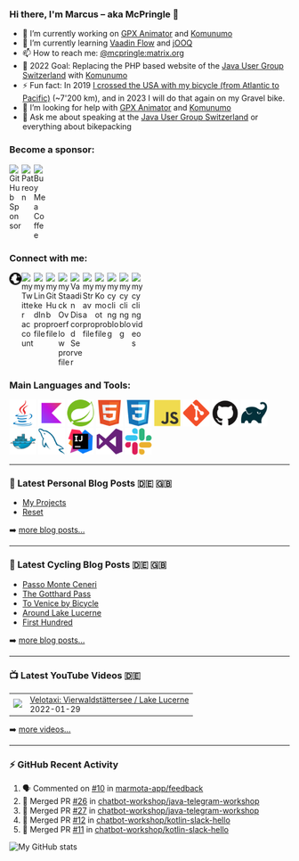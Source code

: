 ### Hi there, I'm Marcus – aka McPringle 👋

- 🔭 I’m currently working on [GPX Animator](https://gpx-animator.app/) and [Komunumo](https://komunumo.org/)
- 🌱 I’m currently learning [Vaadin Flow](https://vaadin.com/docs/flow/Overview.html) and [jOOQ](https://www.jooq.org/)
- 📫 How to reach me: [@mcpringle:matrix.org](https://matrix.to/#/@mcpringle:matrix.org)
- 🥅 2022 Goal: Replacing the PHP based website of the [Java User Group Switzerland](https://www.jug.ch/) with [Komunumo](https://komunumo.org/)
- ⚡ Fun fact: In 2019 [I crossed the USA with my bicycle (from Atlantic to Pacific)](https://locatoweb.com/map/single/1238186268) (~7'200 km), and in 2023 I will do that again on my Gravel bike.
- 🤔 I’m looking for help with [GPX Animator](https://github.com/zdila/gpx-animator) and [Komunumo](https://github.com/komunumo)
- 💬 Ask me about speaking at the [Java User Group Switzerland](https://www.jug.ch/) or everything about bikepacking
<!--
- 👯 I’m looking to collaborate on open source projects
- 😄 Pronouns: ...
-->


### Become a sponsor:

[<img align="left" alt="GitHub Sponsor" title="GitHub Sponsor" width="22px" src="https://cdn.jsdelivr.net/npm/simple-icons@v3/icons/github.svg" />](https://github.com/sponsors/McPringle)
[<img align="left" alt="Patreon" title="Patreon" width="22px" src="https://cdn.jsdelivr.net/npm/simple-icons@v3/icons/patreon.svg" />](https://www.patreon.com/mcpringle)
[<img align="left" alt="Buy Me a Coffee" title="Buy Me a Coffee" width="22px" src="https://cdn.jsdelivr.net/npm/simple-icons@v3/icons/buymeacoffee.svg" />](https://www.buymeacoffee.com/McPringle)
<br clear="all"/>

### Connect with me:

[<img align="left" alt="my website" title="my website" width="22px" src="https://raw.githubusercontent.com/iconic/open-iconic/master/svg/globe.svg" />][website]
[<img align="left" alt="my Twitter account" title="my Twitter account" width="22px" src="https://cdn.jsdelivr.net/npm/simple-icons@v3/icons/twitter.svg" />][twitter]
[<img align="left" alt="my LinkedIn profile" title="my LinkedIn profile" width="22px" src="https://cdn.jsdelivr.net/npm/simple-icons@v3/icons/linkedin.svg" />][linkedin]
[<img align="left" alt="my GitHub profile" title="my GitHub profile" width="22px" src="https://cdn.jsdelivr.net/npm/simple-icons@v3/icons/github.svg" />][github]
[<img align="left" alt="my StackOverflow profile" title="my StackOverflow profile" width="22px" src="https://cdn.jsdelivr.net/npm/simple-icons@v3/icons/stackoverflow.svg" />][stackoverflow]
[<img align="left" alt="Vaadin Discord Server" title="Vaadin Discord Server" width="22px" src="https://cdn.jsdelivr.net/npm/simple-icons@v3/icons/discord.svg" />][discord]
[<img align="left" alt="my Strava profile" title="my Strava profile" width="22px" src="https://cdn.jsdelivr.net/npm/simple-icons@v3/icons/strava.svg" />][strava]
[<img align="left" alt="my Komoot profile" title="my Komoot profile" width="22px" src="https://cdn.jsdelivr.net/npm/simple-icons@v3/icons/komoot.svg" />][komoot]
[<img align="left" alt="my cycling blog" title="my personal blog" width="22px" src="https://cdn.jsdelivr.net/npm/simple-icons@v3/icons/hugo.svg" />][personalblog]
[<img align="left" alt="my cycling blog" title="my cycling blog" width="22px" src="https://cdn.jsdelivr.net/npm/simple-icons@v3/icons/hugo.svg" />][cyclingblog]
[<img align="left" alt="my cycling videos" title="my cycling videos" width="22px" src="https://cdn.jsdelivr.net/npm/simple-icons@v3/icons/youtube.svg" />][youtube]
<br clear="all"/>

### Main Languages and Tools:

<span>
    <img width="48" height="48" alt="Java" title="Java" src="https://github.com/devicons/devicon/raw/master/icons/java/java-original.svg" />
    <img width="48" height="48" alt="Kotlin" title="Kotlin" src="https://github.com/devicons/devicon/raw/master/icons/kotlin/kotlin-original.svg" />
    <img width="48" height="48" alt="Spring" title="Spring" src="https://github.com/devicons/devicon/raw/master/icons/spring/spring-original.svg" />
    <img width="48" height="48" alt="HTML5" title="HTML5" src="https://github.com/devicons/devicon/raw/master/icons/html5/html5-original.svg" />
    <img width="48" height="48" alt="CSS3" title="CSS3" src="https://github.com/devicons/devicon/raw/master/icons/css3/css3-original.svg" />
    <img width="48" height="48" alt="JavaScript" title="JavaScript" src="https://github.com/devicons/devicon/raw/master/icons/javascript/javascript-original.svg" />
    <img width="48" height="48" alt="git" title="git" src="https://github.com/devicons/devicon/raw/master/icons/git/git-original.svg" />
    <img width="48" height="48" alt="GitHub" title="GitHub" src="https://github.com/devicons/devicon/raw/master/icons/github/github-original.svg" />
    <img width="48" height="48" alt="Gradle" title="Gradle" src="https://github.com/devicons/devicon/raw/master/icons/gradle/gradle-plain.svg" />
    <img width="48" height="48" alt="Docker" title="Docker" src="https://github.com/devicons/devicon/raw/master/icons/docker/docker-original.svg" />
    <img width="48" height="48" alt="MySQL" title="MySQL" src="https://github.com/devicons/devicon/raw/master/icons/mysql/mysql-original.svg" />
    <img width="48" height="48" alt="IntelliJ" title="IntelliJ" src="https://github.com/devicons/devicon/raw/master/icons/intellij/intellij-original.svg" />
    <img width="48" height="48" alt="Visual Studio Code" title="Visual Studio Code" src="https://github.com/devicons/devicon/raw/master/icons/visualstudio/visualstudio-plain.svg" />
    <img width="48" height="48" alt="Slack" title="Slack" src="https://github.com/devicons/devicon/raw/master/icons/slack/slack-original.svg" />
</span>

---

### 📕 Latest Personal Blog Posts 🇩🇪 🇬🇧

<!-- PERSONALBLOG:START -->
- [My Projects](https://fihlon.swiss/en/post/2022-05-07_projects/)
- [Reset](https://fihlon.swiss/en/post/2022-02-25_reset/)
<!-- PERSONALBLOG:END -->

➡️ [more blog posts...][personalblog]

---

### 🚴‍ Latest Cycling Blog Posts 🇩🇪 🇬🇧

<!-- CYCLINGBLOG:START -->
- [Passo Monte Ceneri](https://keep-on-rolling.ch/en/2022/05/23/passo-monte-ceneri/)
- [The Gotthard Pass](https://keep-on-rolling.ch/en/2022/05/22/the-gotthard-pass/)
- [To Venice by Bicycle](https://keep-on-rolling.ch/en/2022/05/21/to-venice-by-bicycle/)
- [Around Lake Lucerne](https://keep-on-rolling.ch/en/2022/05/15/around-lake-lucerne/)
- [First Hundred](https://keep-on-rolling.ch/en/2022/04/17/first-hundred/)
<!-- CYCLINGBLOG:END -->

➡️ [more blog posts...][cyclingblog]

---

### 📺 Latest YouTube Videos 🇩🇪

<!-- YOUTUBE:START --><table><tr><td><a href="https://www.youtube.com/watch?v=ujTze6DQMYI"><img width="140px" src="https://i.ytimg.com/vi/ujTze6DQMYI/mqdefault.jpg"></a></td>
<td><a href="https://www.youtube.com/watch?v=ujTze6DQMYI">Velotaxi: Vierwaldstättersee / Lake Lucerne</a><br/>2022-01-29</td></tr></table>
<!-- YOUTUBE:END -->

➡️ [more videos...][youtube]

---

### :zap: GitHub Recent Activity

<!--START_SECTION:activity-->
1. 🗣 Commented on [#10](https://github.com/marmota-app/feedback/issues/10) in [marmota-app/feedback](https://github.com/marmota-app/feedback)
2. 🎉 Merged PR [#26](https://github.com/chatbot-workshop/java-telegram-workshop/pull/26) in [chatbot-workshop/java-telegram-workshop](https://github.com/chatbot-workshop/java-telegram-workshop)
3. 🎉 Merged PR [#27](https://github.com/chatbot-workshop/java-telegram-workshop/pull/27) in [chatbot-workshop/java-telegram-workshop](https://github.com/chatbot-workshop/java-telegram-workshop)
4. 🎉 Merged PR [#12](https://github.com/chatbot-workshop/kotlin-slack-hello/pull/12) in [chatbot-workshop/kotlin-slack-hello](https://github.com/chatbot-workshop/kotlin-slack-hello)
5. 🎉 Merged PR [#11](https://github.com/chatbot-workshop/kotlin-slack-hello/pull/11) in [chatbot-workshop/kotlin-slack-hello](https://github.com/chatbot-workshop/kotlin-slack-hello)
<!--END_SECTION:activity-->

![My GitHub stats](https://github-readme-stats.vercel.app/api?username=McPringle&count_private=true&show_icons=true)

<!-- Disabled, because there is something wrong with the calculation (87% JavaScript and only 2% Java can't be correct)!
![My Top Languages](https://github-readme-stats.vercel.app/api/top-langs/?username=McPringle&langs_count=5)
-->

[website]: https://fihlon.swiss/
[twitter]: https://twitter.com/McPringle
[linkedin]: https://www.linkedin.com/in/fihlon/
[github]: https://github.com/McPringle/
[stackoverflow]: https://stackoverflow.com/users/2428631/mcpringle
[discord]: https://vaad.in/chat
[strava]: https://www.strava.com/athletes/38507092
[komoot]: https://www.komoot.de/user/306059768140
[personalblog]: https://fihlon.swiss/
[cyclingblog]: https://keep-on-rolling.ch/
[youtube]: https://www.youtube.com/channel/UCVPiWk3TEQtNnuRFmYnafyw
